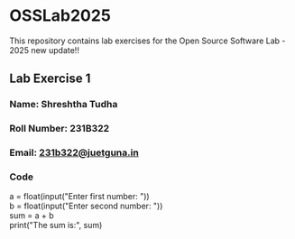# OSSLab2025
This repository contains lab exercises for the Open Source Software Lab - 2025
new update!!

## Lab Exercise 1
### Name: Shreshtha Tudha
### Roll Number: 231B322
### Email: 231b322@juetguna.in

### Code

a = float(input("Enter first number: ")) <br>
b = float(input("Enter second number: ")) <br>
sum = a + b <br>
print("The sum is:", sum)
